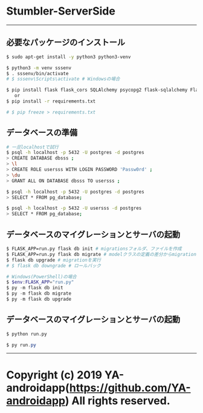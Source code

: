# Stumbler-ServerSide

---

## 必要なパッケージのインストール

```sh
$ sudo apt-get install -y python3 python3-venv

$ python3 -m venv sssenv
$ . sssenv/bin/activate
# $ sssenv\Scripts\activate # Windowsの場合

$ pip install flask flask_cors SQLAlchemy psycopg2 flask-sqlalchemy Flask-Migrate
   or
$ pip install -r requirements.txt

# $ pip freeze > requirements.txt
```

## データベースの準備

```sh
# 一旦localhostで試行
$ psql -h localhost -p 5432 -U postgres -d postgres
> CREATE DATABASE dbsss ;
> \l
> CREATE ROLE usersss WITH LOGIN PASSWORD 'Passw0rd' ;
> \du
> GRANT ALL ON DATABASE dbsss TO usersss ;

$ psql -h localhost -p 5432 -U postgres -d postgres
> SELECT * FROM pg_database;

$ psql -h localhost -p 5432 -U usersss -d postgres
> SELECT * FROM pg_database;
```

## データベースのマイグレーションとサーバの起動

```sh
$ FLASK_APP=run.py flask db init # migrationsフォルダ、ファイルを作成
$ FLASK_APP=run.py flask db migrate # modelクラスの定義の差分からmigrationファイルを作成
$ flask db upgrade # migrationを実行
# $ flask db downgrade # ロールバック
```

```powershell
# Windows(PowerShell)の場合
$ $env:FLASK_APP="run.py"
$ py -m flask db init
$ py -m flask db migrate
$ py -m flask db upgrade
```

## データベースのマイグレーションとサーバの起動

```sh
$ python run.py
```

```powershell
$ py run.py
```

---

# Copyright (c) 2019 YA-androidapp(https://github.com/YA-androidapp) All rights reserved.
